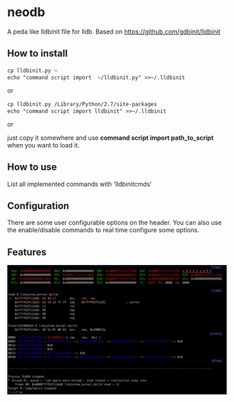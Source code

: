 # neodb

A peda like lldbinit file for lldb. Based on https://github.com/gdbinit/lldbinit

## How to install

```
cp lldbinit.py ~
echo "command script import  ~/lldbinit.py" >>~/.lldbinit
```

or

```
cp lldbinit.py /Library/Python/2.7/site-packages
echo "command script import lldbinit" >>~/.lldbinit
```

or

just copy it somewhere and use **command script import path_to_script** when you want to load it.

## How to use

List all implemented commands with 'lldbinitcmds'

## Configuration

There are some user configurable options on the header. You can also use the enable/disable commands to real time configure some options.

## Features

![indirect jmp](images/lldb.png)
